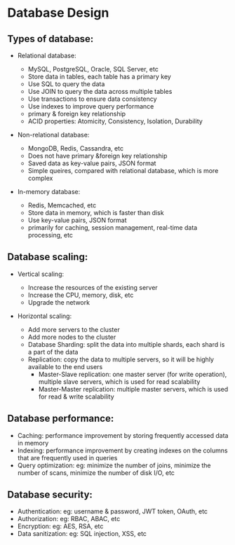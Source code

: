 # Database Design

## Types of database:

- Relational database:
  - MySQL, PostgreSQL, Oracle, SQL Server, etc
  - Store data in tables, each table has a primary key
  - Use SQL to query the data
  - Use JOIN to query the data across multiple tables
  - Use transactions to ensure data consistency
  - Use indexes to improve query performance
  - primary & foreign key relationship
  - ACID properties: Atomicity, Consistency, Isolation, Durability

- Non-relational database:
  - MongoDB, Redis, Cassandra, etc
  - Does not have primary &foreign key relationship
  - Saved data as key-value pairs, JSON format
  - Simple queires, compared with relational database, which is more complex

- In-memory database:
  - Redis, Memcached, etc
  - Store data in memory, which is faster than disk
  - Use key-value pairs, JSON format
  - primarily for caching, session management, real-time data processing, etc
  

## Database scaling:

- Vertical scaling:
  - Increase the resources of the existing server
  - Increase the CPU, memory, disk, etc
  - Upgrade the network

- Horizontal scaling:
  - Add more servers to the cluster
  - Add more nodes to the cluster
  - Database Sharding: split the data into multiple shards, each shard is a part of the data
  - Replication: copy the data to multiple servers, so it will be highly available to the end users
    - Master-Slave replication: one master server (for write operation), multiple slave servers, which is used for read scalability
    - Master-Master replication: multiple master servers, which is used for read & write scalability

## Database performance:

- Caching: performance improvement by storing frequently accessed data in memory
- Indexing: performance improvement by creating indexes on the columns that are frequently used in queries
- Query optimization: eg: minimize the number of joins, minimize the number of scans, minimize the number of disk I/O, etc

## Database security:

- Authentication: eg: username & password, JWT token, OAuth, etc
- Authorization: eg: RBAC, ABAC, etc
- Encryption: eg: AES, RSA, etc
- Data sanitization: eg: SQL injection, XSS, etc
